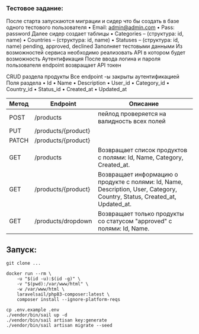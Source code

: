 ### Тестовое задание:
После старта запускаются миграции и сидер что бы создать в базе одного тестового пользователя
• Email: admin@admin.com
• Pass: password
Далее сидер создает таблицы
• Categories – (структура: id, name)
• Countries – (структура: id, name)
• Statuses – (структура: id, name) pending, approved, declined
Заполняет тестовыми данными
Из возможностей сервиса необходимо реализовать API в котором будет возможность
Аутентификация
После ввода логина и пароля пользователя endpoint возвращает API токен

CRUD раздела продукты
Все endpoint -ы закрыты аутентификацией
Поля раздела
• Id
• Name
• Description
• User_id
• Category_id
• Country_id
• Status_id
• Created_at
• Updated_at

| Метод | Endpoint               | Описание                                                                                                                   |
|-------|------------------------|----------------------------------------------------------------------------------------------------------------------------|
| POST  | /products              | пейлод проверяется на валидность всех полей                                                                                |
| PUT   | /products/{product}    |                                                                                                                            |
| PATCH | /products/{product}    |                                                                                                                            |
| GET   | /products              | Возвращает список продуктов с полями: Id, Name, Category, Created_at.                                                      |
| GET   | /products/{product}    | Возвращает информацию о продукте с полями: Id, Name, Description, User, Category, Country, Status, Created_at, Updated_at. |
| GET   | /products/dropdown     | Возвращает только продукты со статусом "approved" с полями: Id, Name.                                                      |

## Запуск:
```git clone ...```
```
docker run --rm \
    -u "$(id -u):$(id -g)" \
    -v "$(pwd):/var/www/html" \
    -w /var/www/html \
    laravelsail/php83-composer:latest \
    composer install --ignore-platform-reqs
```
```
cp .env.example .env
./vendor/bin/sail up -d
./vendor/bin/sail artisan key:generate
./vendor/bin/sail artisan migrate --seed
```
